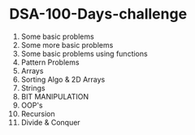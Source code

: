 # DSA-100-Days-challenge

1. Some basic problems
2. Some more basic problems
3. Some basic problems using functions
4. Pattern Problems 
5. Arrays
6. Sorting Algo & 2D Arrays
7. Strings
8. BIT MANIPULATION
9. OOP's
10. Recursion
11. Divide & Conquer